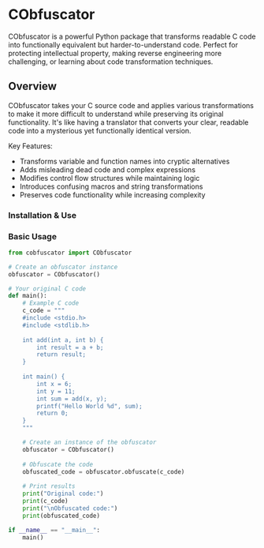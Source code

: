 # CObfuscator

CObfuscator is a powerful Python package that transforms readable C code into functionally equivalent but harder-to-understand code. Perfect for protecting intellectual property, making reverse engineering more challenging, or learning about code transformation techniques.

## Overview

CObfuscator takes your C source code and applies various transformations to make it more difficult to understand while preserving its original functionality. It's like having a translator that converts your clear, readable code into a mysterious yet functionally identical version.

Key Features:
- Transforms variable and function names into cryptic alternatives
- Adds misleading dead code and complex expressions
- Modifies control flow structures while maintaining logic
- Introduces confusing macros and string transformations
- Preserves code functionality while increasing complexity

### Installation & Use

### Basic Usage

```python
from cobfuscator import CObfuscator

# Create an obfuscator instance
obfuscator = CObfuscator()

# Your original C code
def main():
    # Example C code
    c_code = """
    #include <stdio.h>
    #include <stdlib.h>
    
    int add(int a, int b) {
        int result = a + b;
        return result;
    }
    
    int main() {
        int x = 6;
        int y = 11;
        int sum = add(x, y);
        printf("Hello World %d", sum);
        return 0;
    }
    """

    # Create an instance of the obfuscator
    obfuscator = CObfuscator()
    
    # Obfuscate the code
    obfuscated_code = obfuscator.obfuscate(c_code)
    
    # Print results
    print("Original code:")
    print(c_code)
    print("\nObfuscated code:")
    print(obfuscated_code)

if __name__ == "__main__":
    main()
```
